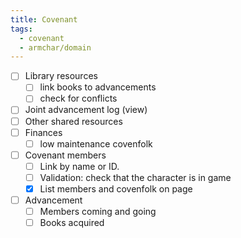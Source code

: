```yaml
---
title: Covenant
tags:
  - covenant
  - armchar/domain
---
```


+ [ ] Library resources  
    + [ ] link books to advancements
    + [ ] check for conflicts
+ [ ]  Joint advancement log (view) 
+ [ ]  Other shared resources 
+ [ ]  Finances 
    + [ ] low maintenance covenfolk

+ [ ] Covenant members
	+ [ ] Link by name or ID.
	+ [ ] Validation: check that the character is in game
	+ [x] List members and covenfolk on page
+ [ ] Advancement
	+ [ ] Members coming and going
	+ [ ] Books acquired